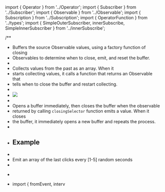 import { Operator } from '../Operator';
import { Subscriber } from '../Subscriber';
import { Observable } from '../Observable';
import { Subscription } from '../Subscription';
import { OperatorFunction } from '../types';
import { SimpleOuterSubscriber, innerSubscribe, SimpleInnerSubscriber } from '../innerSubscribe';

/**
 * Buffers the source Observable values, using a factory function of closing
 * Observables to determine when to close, emit, and reset the buffer.
 *
 * <span class="informal">Collects values from the past as an array. When it
 * starts collecting values, it calls a function that returns an Observable that
 * tells when to close the buffer and restart collecting.</span>
 *
 * ![](bufferWhen.png)
 *
 * Opens a buffer immediately, then closes the buffer when the observable
 * returned by calling `closingSelector` function emits a value. When it closes
 * the buffer, it immediately opens a new buffer and repeats the process.
 *
 * ## Example
 *
 * Emit an array of the last clicks every [1-5] random seconds
 *
 * ```ts
 * import { fromEvent, interv
